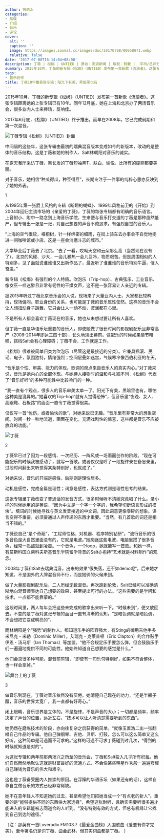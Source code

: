 ```yaml
---
author: 钱恋水
categories:
- 品碟
- 介绍
- 音乐
- 评论
cover:
  alt: ''
  caption: ''
  image: https://images.soomal.cc/images/doc/20170708/00068871.webp
  relative: false
date: '2017-07-08T16:14:04+08:00'
description: 丁薇 | 松绑 | UNTIED | 源自：澎湃新闻 | 版权：转载 |  平均/总评分：00.00/0
summary: 2015年10月，丁薇的新专辑《松绑》（UNTIED）发布第一首新歌《流浪者》。这张专辑距离她的上张专辑已有10年。同年12月底，她在上海和北京办了两场音乐会，很多业内人士来捧场，反响佳。2017年6月底，《松绑》（UNTIED）终于推出。而早在2008年，它已完成前期和第一次混音……
tags:
- 音乐创作
title: 丁薇10年推首张专辑：阳光下有美，黑暗里也有
---
```


2015年10月，丁薇的新专辑《松绑》（UNTIED）发布第一首新歌《流浪者》。这张专辑距离她的上张专辑已有10年。同年12月底，她在上海和北京办了两场音乐会，很多业内人士来捧场，反响佳。

2017年6月底，《松绑》（UNTIED）终于推出。而早在2008年，它已完成前期和第一次混音。

![丁薇专辑《松绑》（UNTIED）封面](https://images.soomal.cc/images/doc/20170708/00068870_01.webp)





中间隔的这些年，这张专辑由最初的瑞典混音版本变成如今的新版本，改动的是整体的音乐结构。这是丁薇和她的制作人、Salt林朝阳对音乐的诚实。

在露天餐厅采访丁薇，黑长发的丁薇短袖黑T、肤白、愉悦，比所有的硬照都要美丽。

对于音乐，她相信“种瓜得瓜，种豆得豆”，长期专注于一件事的纯粹心思亦反映到了她的外表。

1

从1995年第一张爵士风格的专辑《断翅的蝴蝶》、1999年风格前卫的《开始》到2004年回归主流市场的《亲爱的丁薇》，丁薇的每张专辑都有明确的音乐语言。上音附小、附中一路念到上海音乐学院，生来便与音乐打交道的丁薇是那种虽然低产，但专辑出一张是一张，对自己想要的声音不倦追求，有强烈自觉的音乐人。

“上海的空气很软，梧桐树，针一样绵密的细雨，在街上骑车去办事会不自觉地拐进一间咖啡馆或小店。这是一座会消磨斗志的城市。”

大学毕业后丁薇去了北京。“去了一看，哎呦天空和云朵那么高（当然现在没有了）。北京的风硬、沙大，一会儿暴热一会儿巨冷，物质艰苦。但是周围相似的人特别多，见了面就说谁谁谁又出新作品了，最近听了谁谁谁的音乐特别牛逼，催人奋进。”

新专辑《松绑》有强烈的个人特质。吹泡乐（Trip-hop）、古典弦乐、工业音乐、像女巫一样迷醉且非常有韧性的干燥女声，这不是一张容易让人亲近的专辑。

据2015年听过丁薇北京音乐会的人说，现场来了大量业内人士。大家都比较矜持，现场偏闷。职业身份的关系，也可能是丁薇的音乐属性使然。这样的音乐不会让人想扭动身子跳舞，它只会让人一动不动，波澜都在心里。

不是所有人都会喜欢丁薇现在的音乐，她也从未想过要让所有人喜欢。

但丁薇一直是华语乐坛重要的音乐人，即使她做了很长时间的影视剧配乐且非常高产（2008-2014年即达三四十部），长久地淡出幕前。做配乐的时候如果情节糟糕，搭档Salt会有心理障碍；丁薇不会，工作就是工作。

《松绑》很难被简单归类为吹泡乐（尽管这是最接近的分类）。它兼具摇滚、民谣、电子，氛围独特，情绪强烈；空间层叠如迷宫，气候寒冷像西伯利亚的冬天。

“音乐是个性、审美、能力的体现，歌词的观点来自音乐人的真实内心。”对丁薇来说，音乐是她内心的全部体现。与她待人接物时的温和与礼貌不同，《松绑》代表了“音乐好听”的多种可能性中比较冷门的一种。

“我一直有个观点，很多人的音乐审美太单一了。阳光下有美，黑暗里也有，哪怕这种美是诡异的。”她喜欢的Trip-hop“就有人觉得恐怖”，但音乐里“夜晚、女人、高跟鞋、石板路”的画面一直令丁薇觉得很美。

仅仅写一首“忧伤，或者愉快的歌”，对她来说已无趣。“音乐里有非常大的想象空间。时间一秒一秒地流逝，画面在变化，充满戏剧性的惊喜，这些都是音乐不应被放弃的功能。”

![丁薇](https://images.soomal.cc/images/doc/20170708/00068872.webp)





2

丁薇早已过了因为一段感情、一次经历、一阵风或一场雨而创作的阶段。“现在可能配乐的时候我被感动了，就写一首歌。或者仅仅是哼了一段旋律录在备忘录里，过段时间翻出来听觉得某条特别好，也就成了。”

对她来说，音乐的开端是感性，后期则是理性居多。

动机是感性，完成全篇是理性；词意是感性，表达方式则是理性思考的结果。

这张专辑里丁薇改变了普通话的发音方式，很多时候听不清她究竟唱了什么。录小样的时候她用的是英语，“因为中文是一个字一个字的，我希望切断语言形成的模块”。填词的时候她寻找与英文发音接近的中文词，因此词意更像零碎的想象。语言变得不重要，必须要通过人声传递的东西才重要。“当然，有几首歌的词还是相当不错的。”

丁薇说自己“是个奇葩”，“工程师性格，对机器、程序特别钻研”。“流行音乐的很多音色是大自然里面没有的，它就是电波。”她痴迷这些电波，电脑里攒了很多音色，经常一捣鼓就到凌晨。一个音色，一个loop，她就能写一首歌。和她一样，有莫斯科国立柴科夫斯基音乐学院留学背景的Salt亦抱持“艺术就是材料制作”的观念。

2008年丁薇和Salt去瑞典混音，出来的效果“很失落，还不如demo呢”。后来她才知道，不是国外的大牌混音师不行，而是她俩的火候未到。

做了大量影视剧配乐后，二人历经无数混音。再次跑到伦敦，Salt已经可以准确清晰地向混音师表达自己想要的效果，甚至提出可行的办法。“这些需要的是学问和技术，一点都不能靠蒙的。”

这段时间里，两人每年会把这些未完成的歌拿出来听一下。“时候未到”，便又放回去。不变的是丁薇对这张专辑的面目一直有清晰的认知，“是暗色调就是暗色调，不会想把它变成明亮的”。

而林朝阳是个“强势”的制作人。都知道乐手的阵容强大，有Sting的御用吉他手多米尼克・米勒（Dominic Miller），艾瑞克・克莱普顿（Eric Clapton）的合作鼓手伊恩・汤马斯（Ian Thomas）等加盟。“他不会规定乐手要怎么弹，但会鼓励乐手们一遍遍地提供不同的可能性。他始终知道自己想要的感觉是什么。”

他们会录很多种可能，混音前剪辑，“即使有一句乐句特别好，如果不符合整体，也一样会拿掉。”

![舞台上的丁薇](https://images.soomal.cc/images/doc/20170708/00068871.webp)





3

做音乐到现在，丁薇对音乐依然没有厌倦。她清楚自己现在的功力，“还是半瓶子醋，音乐的世界太宽广，我一直都有好奇心。”

闭上眼睛，音乐世界是立体的。不是旋律，不是声音的大小；一切都是频率，频率决定了声音的位置，远近左右，“技术可以让人听清楚需要听到的东西”。

她仍然在磨练技术的阶段，亦向往复杂之后获得的简单。“就像玉置浩二出一张翻唱自己作品的专辑。他自己弹钢琴、吉他、贝斯、打鼓，怎么可以这么简单又这么好听。这种简单是可遇而不可求的。”这样的可遇不可求丁薇碰到过几次，“得到的时候就知道是对的”。

为这张专辑和两年前那两场兴之所至的音乐会，丁薇和Salt投入几乎所有积蓄。他们自然而然地默认这就是财富最好的流通方式，不会像某些明星作秀般一遍遍夸耀自己赚钱为音乐的伟大和艰辛。

这也是丁薇备受圈内人推崇的原因。在浮躁的华语乐坛（如果还有的话），这样自尊自立做音乐的方式已经非常稀缺。

她不在意年轻人不知道她的过去，甚至希望他们把她当成一个“有点老的新人”。重要的是“能够提供不同的东西供大家选择”，希望这张耐听，且确实需要听很多遍才能进入的专辑能被志同道合的人听到。“没有特别有效的方式，但总有机缘让它找到自己到达的途径。”

（注：那英有一首Loveradio FM103.7《最爱金曲榜》入围歌曲《爱要有你才完美》，至今署名仍是词丁薇、曲金武林，但其实词曲都是丁薇。 ）